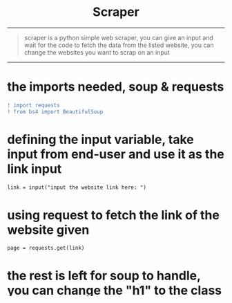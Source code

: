<h1 align="center">Scraper</h1>
<hr>

> scraper is a python simple web scraper, you can give an input and wait for the code to fetch the data from the listed website, you can change the websites you want to scrap on an input

<hr>

# the imports needed, soup & requests

```diff
! import requests
! from bs4 import BeautifulSoup
```

# defining the input variable, take input from end-user and use it as the link input

```diff
link = input("input the website link here: ")
```

# using request to fetch the link of the website given

```diff
page = requests.get(link)
```

# the rest is left for soup to handle, you can change the "h1" to the class element you're after, or replace it with the div id instead

```diff
soup = BeautifulSoup(page.content, "html.parser")
element = soup.find("h1")
output = print(element.text)
```
